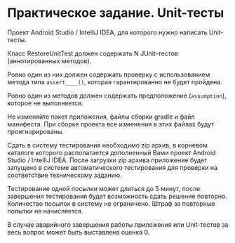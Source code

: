# Практическое задание. Unit-тесты

Проект Android Studio / IntelliJ IDEA, для которого нужно написать Unit-тесты.

Класс RestoreUnitTest должен содержать N JUnit-тестов (аннотированных методов).

Ровно один из них должен содержать проверку с использованием метода типа `assert____()`, которая гарантированно не будет пройдена.

Ровно один из методов должен содержать предположение (`assumption`), которое не выполняется.

Не изменяйте пакет приложения, файлы сборки gradle и файл манифеста. При сборке проекта вcе изменения в этих файлах будут проигнорированы.

Сдать в систему тестирования необходимо zip архив, в корневом каталоге которого располагается дополненный Вами проект Android Studio / IntelliJ IDEA. После загрузки zip архива приложение будет запущено в системе автоматического тестирования для проверки на соответствие техническому заданию.

Тестирование одной посылки может длиться до 5 минут, после завершения тестирования будет возможность сдать решение повторно. Количество посылок в систему не ограничено. Штраф за повторные попытки не начисляется.

В случае аварийного завершения работы приложения или Unit-тестов за весь вопрос может быть выставлена оценка 0.